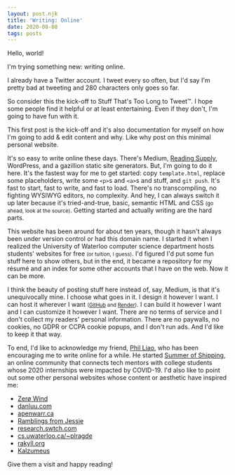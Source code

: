 ```yaml
---
layout: post.njk
title: 'Writing: Online'
date: 2020-08-08
tags: posts
---
```


Hello, world!

I'm trying something new: writing online.

I already have a Twitter account. I tweet every so often, but I'd say I'm pretty
bad at tweeting and 280 characters only goes so far.

So consider this the kick-off to Stuff That's Too Long to Tweet&trade;. I hope
some people find it helpful or at least entertaining. Even if they don't, I'm
going to have fun with it.

This first post is the kick-off and it's also documentation for myself on how
I'm going to add &amp; edit content and why. Like why post on this minimal
personal website.

It's so easy to write online these days. There's Medium, [Reading
Supply](https://reading.supply), WordPress, and a gazillion static site
generators. But, I'm going to do it here. It's the fastest way for me to get
started: copy <code>template.html</code>, replace some placeholders, write some
<code>&lt;p&gt;</code>s and <code>&lt;a&gt;</code>s and stuff, and <code>git
push</code>. It's fast to start, fast to write, and fast to load. There's no
transcompiling, no fighting WYSIWYG editors, no complexity. And hey, I can
always switch it up later because it's tried-and-true, basic, semantic HTML and
CSS <small class="parenthetical">(go ahead, look at the source)</small>. Getting
started and actually writing are the hard parts.

This website has been around for about ten years, though it hasn't always been
under version control or had this domain name. I started it when I realized the
University of Waterloo computer science department hosts students' websites for
free <small class="parenthetical">(or tuition, I guess)</small>. I'd figured I'd
put some fun stuff here to show others, but in the end, it became a repository
for my r&eacute;sum&eacute; and an index for some other accounts that I have on
the web. Now it can be more.

I think the beauty of posting stuff here instead of, say, Medium, is that it's
unequivocally mine. I choose what goes in it. I design it however I want. I can
host it wherever I want <small
class="parenthetical">([GitHub](https://github.com/aduong/aduong.github.io) and
[Render](https://render.com))</small>. I can build it however I want and I can
customize it however I want. There are no terms of service and I don't collect
my readers' personal information. There are no paywalls, no cookies, no GDPR or
CCPA cookie popups, and I don't run ads. And I'd like to keep it that way.

To end, I'd like to acknowledge my friend, [Phil Liao](https://pliao39.com), who
has been encouraging me to write online for a while. He started [Summer of
Shipping](https://summerofshipping.com), an online community that connects tech
mentors with college students whose 2020 internships were impacted by COVID-19.
I'd also like to point out some other personal websites whose content or
aesthetic have inspired me:

- [Zer&oslash; Wind](http://jamie-wong.com)
- [danluu.com](https://danluu.com)
- [apenwarr.ca](https://apenwarr.ca)
- [Ramblings from Jessie](https://blog.jessfraz.com)
- [research.swtch.com](https://research.swtch.com)
- [cs.uwaterloo.ca/~plragde](https://cs.uwaterloo.ca/~plragde)
- [rakyll.org](https://rakyll.org)
- [Kalzumeus](https://www.kalzumeus.com)

Give them a visit and happy reading!

